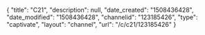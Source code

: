 {
    "title": "C21",
    "description": null,
    "date_created": "1508436428",
    "date_modified": "1508436428",
    "channelid": "123185426",
    "type": "captivate",
    "layout": "channel",
    "url": "\/c\/c21\/123185426"
}